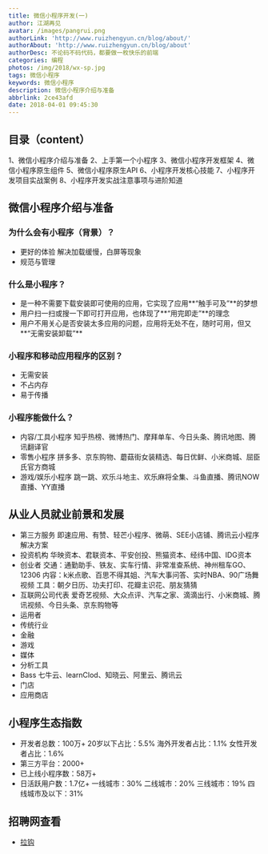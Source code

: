 ```yaml
---
title: 微信小程序开发(一)
author: 江湖再见
avatar: /images/pangrui.png
authorLink: 'http://www.ruizhengyun.cn/blog/about/'
authorAbout: 'http://www.ruizhengyun.cn/blog/about'
authorDesc: 不论码不码代码，都要做一枚快乐的前端
categories: 编程
photos: /img/2018/wx-sp.jpg
tags: 微信小程序
keywords: 微信小程序
description: 微信小程序介绍与准备
abbrlink: 2ce43afd
date: 2018-04-01 09:45:30
---
```

## 目录（content）
1、微信小程序介绍与准备
2、上手第一个小程序
3、微信小程序开发框架
4、微信小程序原生组件
5、微信小程序原生API
6、小程序开发核心技能
7、小程序开发项目实战案例
8、小程序开发实战注意事项与进阶知道

## 微信小程序介绍与准备
### 为什么会有小程序（背景）？
* 更好的体验
解决加载缓慢，白屏等现象
* 规范与管理

### 什么是小程序？
* 是一种不需要下载安装即可使用的应用，它实现了应用**“触手可及”**的梦想
* 用户扫一扫或搜一下即可打开应用，也体现了**“用完即走”**的理念
* 用户不用关心是否安装太多应用的问题，应用将无处不在，随时可用，但又**“无需安装卸载”**

### 小程序和移动应用程序的区别？
* 无需安装
* 不占内存
* 易于传播

### 小程序能做什么？
* 内容/工具小程序
知乎热榜、微博热门、摩拜单车、今日头条、腾讯地图、腾讯翻译官
* 零售小程序
拼多多、京东购物、蘑菇街女装精选、每日优鲜、小米商城、屈臣氏官方商城
* 游戏/娱乐小程序
跳一跳、欢乐斗地主、欢乐麻将全集、斗鱼直播、腾讯NOW直播、YY直播

## 从业人员就业前景和发展
* 第三方服务
即速应用、有赞、轻芒小程序、微萌、SEE小店铺、腾讯云小程序解决方案
* 投资机构
华映资本、君联资本、平安创投、熊猫资本、经纬中国、IDG资本
* 创业者
交通：通勤助手、铁友、实车行情、非常准查系统、神州租车GO、12306
内容：k米点歌、百思不得其姐、汽车大事问答、实时NBA、90广场舞视频
工具：朝夕日历、功夫打印、花瓣主识花、朋友猜猜
* 互联网公司代表
爱奇艺视频、大众点评、汽车之家、滴滴出行、小米商城、腾讯视频、今日头条、京东购物等
* 运用者
* 传统行业
* 金融
* 游戏
* 媒体
* 分析工具
* Bass
七牛云、learnClod、知晓云、阿里云、腾讯云
* 门店
* 应用商店

## 小程序生态指数
* 开发者总数：100万+
20岁以下占比：5.5%
海外开发者占比：1.1%
女性开发者占比：1.6%
* 第三方平台：2000+
* 已上线小程序数：58万+
* 日活跃用户数：1.7亿+
一线城市：30%
二线城市：20%
三线城市：19%
四线城市及以下：31%

## 招聘网查看
* [拉钩](https://www.lagou.com/)
